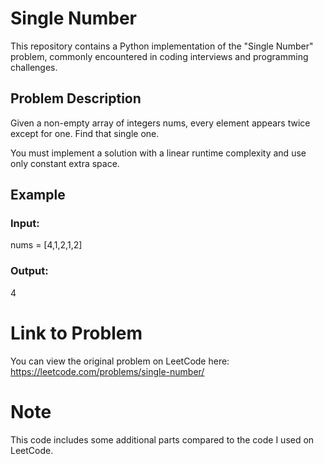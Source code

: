 # Single Number

This repository contains a Python implementation of the "Single Number" problem, commonly encountered in coding interviews and programming challenges.

## Problem Description

Given a non-empty array of integers nums, every element appears twice except for one. Find that single one.

You must implement a solution with a linear runtime complexity and use only constant extra space.


## Example
### Input:
nums = [4,1,2,1,2]
### Output:
4


# Link to Problem
You can view the original problem on LeetCode here: https://leetcode.com/problems/single-number/

# Note
This code includes some additional parts compared to the code I used on LeetCode.






